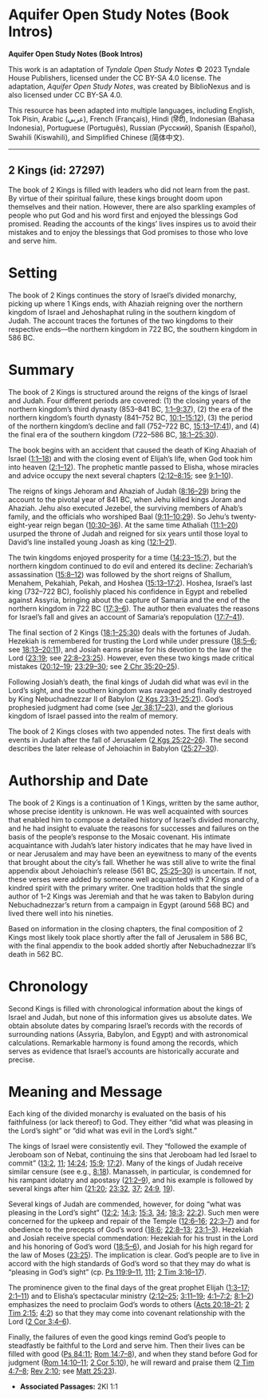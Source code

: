 # Aquifer Open Study Notes (Book Intros)

**Aquifer Open Study Notes (Book Intros)**

This work is an adaptation of *Tyndale Open Study Notes* © 2023 Tyndale House Publishers, licensed under the CC BY\-SA 4\.0 license. The adaptation, *Aquifer Open Study Notes*, was created by BiblioNexus and is also licensed under CC BY\-SA 4\.0\.

This resource has been adapted into multiple languages, including English, Tok Pisin, Arabic (عربي), French (Français), Hindi (हिंदी), Indonesian (Bahasa Indonesia), Portuguese (Português), Russian (Русский), Spanish (Español), Swahili (Kiswahili), and Simplified Chinese (简体中文).



--------------------------------

## 2 Kings (id: 27297)

The book of 2 Kings is filled with leaders who did not learn from the past. By virtue of their spiritual failure, these kings brought doom upon themselves and their nation. However, there are also sparkling examples of people who put God and his word first and enjoyed the blessings God promised. Reading the accounts of the kings’ lives inspires us to avoid their mistakes and to enjoy the blessings that God promises to those who love and serve him.

Setting
=======

The book of 2 Kings continues the story of Israel’s divided monarchy, picking up where 1 Kings ends, with Ahaziah reigning over the northern kingdom of Israel and Jehoshaphat ruling in the southern kingdom of Judah. The account traces the fortunes of the two kingdoms to their respective ends—the northern kingdom in 722 BC, the southern kingdom in 586 BC.

Summary
=======

The book of 2 Kings is structured around the reigns of the kings of Israel and Judah. Four different periods are covered: (1\) the closing years of the northern kingdom’s third dynasty (853–841 BC, [1:1–9:37](https://ref.ly/2Kgs1:1-2Kgs9:37)), (2\) the era of the northern kingdom’s fourth dynasty (841–752 BC, [10:1–15:12](https://ref.ly/2Kgs10:1-2Kgs15:12)), (3\) the period of the northern kingdom’s decline and fall (752–722 BC, [15:13–17:41](https://ref.ly/2Kgs15:13-2Kgs17:41)), and (4\) the final era of the southern kingdom (722–586 BC, [18:1–25:30](https://ref.ly/2Kgs18:1-2Kgs25:30)).

The book begins with an accident that caused the death of King Ahaziah of Israel ([1:1–18](https://ref.ly/2Kgs1:1-2Kgs1:18)) and with the closing event of Elijah’s life, when God took him into heaven ([2:1–12](https://ref.ly/2Kgs2:1-2Kgs2:12)). The prophetic mantle passed to Elisha, whose miracles and advice occupy the next several chapters ([2:12–8:15](https://ref.ly/2Kgs2:12-2Kgs8:15); see [9:1–10](https://ref.ly/2Kgs9:1-2Kgs9:10)).

The reigns of kings Jehoram and Ahaziah of Judah ([8:16–29](https://ref.ly/2Kgs8:16-2Kgs8:29)) bring the account to the pivotal year of 841 BC, when Jehu killed kings Joram and Ahaziah. Jehu also executed Jezebel, the surviving members of Ahab’s family, and the officials who worshiped Baal ([9:11–10:29](https://ref.ly/2Kgs9:11-2Kgs10:29)). So Jehu’s twenty\-eight\-year reign began ([10:30–36](https://ref.ly/2Kgs10:30-2Kgs10:36)). At the same time Athaliah ([11:1–20](https://ref.ly/2Kgs11:1-2Kgs11:20)) usurped the throne of Judah and reigned for six years until those loyal to David’s line installed young Joash as king ([12:1–21](https://ref.ly/2Kgs12:1-2Kgs12:21)).

The twin kingdoms enjoyed prosperity for a time ([14:23–15:7](https://ref.ly/2Kgs14:23-2Kgs15:7)), but the northern kingdom continued to do evil and entered its decline: Zechariah’s assassination ([15:8–12](https://ref.ly/2Kgs15:8-2Kgs15:12)) was followed by the short reigns of Shallum, Menahem, Pekahiah, Pekah, and Hoshea ([15:13–17:2](https://ref.ly/2Kgs15:13-2Kgs17:2)). Hoshea, Israel’s last king (732–722 BC), foolishly placed his confidence in Egypt and rebelled against Assyria, bringing about the capture of Samaria and the end of the northern kingdom in 722 BC ([17:3–6](https://ref.ly/2Kgs17:3-2Kgs17:6)). The author then evaluates the reasons for Israel’s fall and gives an account of Samaria’s repopulation ([17:7–41](https://ref.ly/2Kgs17:7-2Kgs17:41)).

The final section of 2 Kings ([18:1–25:30](https://ref.ly/2Kgs18:1-2Kgs25:30)) deals with the fortunes of Judah. Hezekiah is remembered for trusting the Lord while under pressure ([18:5–6](https://ref.ly/2Kgs18:5-2Kgs18:6); see [18:13–20:11](https://ref.ly/2Kgs18:13-2Kgs20:11)), and Josiah earns praise for his devotion to the law of the Lord ([23:19](https://ref.ly/2Kgs23:19); see [22:8–23:25](https://ref.ly/2Kgs22:8-2Kgs23:25)). However, even these two kings made critical mistakes ([20:12–19](https://ref.ly/2Kgs20:12-2Kgs20:19); [23:29–30](https://ref.ly/2Kgs23:29-2Kgs23:30); see [2 Chr 35:20–25](https://ref.ly/2Chr35:20-2Chr35:25)).

Following Josiah’s death, the final kings of Judah did what was evil in the Lord’s sight, and the southern kingdom was ravaged and finally destroyed by King Nebuchadnezzar II of Babylon ([2 Kgs 23:31–25:21](https://ref.ly/2Kgs23:31-2Kgs25:21)). God’s prophesied judgment had come (see [Jer 38:17–23](https://ref.ly/Jer38:17-Jer38:23)), and the glorious kingdom of Israel passed into the realm of memory.

The book of 2 Kings closes with two appended notes. The first deals with events in Judah after the fall of Jerusalem ([2 Kgs 25:22–26](https://ref.ly/2Kgs25:22-2Kgs25:26)). The second describes the later release of Jehoiachin in Babylon ([25:27–30](https://ref.ly/2Kgs25:27-2Kgs25:30)).

Authorship and Date
===================

The book of 2 Kings is a continuation of 1 Kings, written by the same author, whose precise identity is unknown. He was well acquainted with sources that enabled him to compose a detailed history of Israel’s divided monarchy, and he had insight to evaluate the reasons for successes and failures on the basis of the people’s response to the Mosaic covenant. His intimate acquaintance with Judah’s later history indicates that he may have lived in or near Jerusalem and may have been an eyewitness to many of the events that brought about the city’s fall. Whether he was still alive to write the final appendix about Jehoiachin’s release (561 BC, [25:25–30](https://ref.ly/2Kgs25:25-2Kgs25:30)) is uncertain. If not, these verses were added by someone well acquainted with 2 Kings and of a kindred spirit with the primary writer. One tradition holds that the single author of 1–2 Kings was Jeremiah and that he was taken to Babylon during Nebuchadnezzar’s return from a campaign in Egypt (around 568 BC) and lived there well into his nineties.

Based on information in the closing chapters, the final composition of 2 Kings most likely took place shortly after the fall of Jerusalem in 586 BC, with the final appendix to the book added shortly after Nebuchadnezzar II’s death in 562 BC.

Chronology
==========

Second Kings is filled with chronological information about the kings of Israel and Judah, but none of this information gives us absolute dates. We obtain absolute dates by comparing Israel’s records with the records of surrounding nations (Assyria, Babylon, and Egypt) and with astronomical calculations. Remarkable harmony is found among the records, which serves as evidence that Israel’s accounts are historically accurate and precise.

Meaning and Message
===================

Each king of the divided monarchy is evaluated on the basis of his faithfulness (or lack thereof) to God. They either “did what was pleasing in the Lord’s sight” or “did what was evil in the Lord’s sight.”

The kings of Israel were consistently evil. They “followed the example of Jeroboam son of Nebat, continuing the sins that Jeroboam had led Israel to commit” ([13:2](https://ref.ly/2Kgs13:2), [11](https://ref.ly/2Kgs13:11); [14:24](https://ref.ly/2Kgs14:24); [15:9](https://ref.ly/2Kgs15:9); [17:2](https://ref.ly/2Kgs17:2)). Many of the kings of Judah receive similar censure (see e.g., [8:18](https://ref.ly/2Kgs8:18)). Manasseh, in particular, is condemned for his rampant idolatry and apostasy ([21:2–9](https://ref.ly/2Kgs21:2-2Kgs21:9)), and his example is followed by several kings after him ([21:20](https://ref.ly/2Kgs21:20); [23:32](https://ref.ly/2Kgs23:32), [37](https://ref.ly/2Kgs23:37); [24:9](https://ref.ly/2Kgs24:9), [19](https://ref.ly/2Kgs24:19)).

Several kings of Judah are commended, however, for doing “what was pleasing in the Lord’s sight” ([12:2](https://ref.ly/2Kgs12:2); [14:3](https://ref.ly/2Kgs14:3); [15:3](https://ref.ly/2Kgs15:3), [34](https://ref.ly/2Kgs15:34); [18:3](https://ref.ly/2Kgs18:3); [22:2](https://ref.ly/2Kgs22:2)). Such men were concerned for the upkeep and repair of the Temple ([12:6–16](https://ref.ly/2Kgs12:6-2Kgs12:16); [22:3–7](https://ref.ly/2Kgs22:3-2Kgs22:7)) and for obedience to the precepts of God’s word ([18:6](https://ref.ly/2Kgs18:6); [22:8–13](https://ref.ly/2Kgs22:8-2Kgs22:13); [23:1–3](https://ref.ly/2Kgs23:1-2Kgs23:3)). Hezekiah and Josiah receive special commendation: Hezekiah for his trust in the Lord and his honoring of God’s word ([18:5–6](https://ref.ly/2Kgs18:5-2Kgs18:6)), and Josiah for his high regard for the law of Moses ([23:25](https://ref.ly/2Kgs23:25)). The implication is clear. God’s people are to live in accord with the high standards of God’s word so that they may do what is “pleasing in God’s sight” (cp. [Ps 119:9–11](https://ref.ly/Ps119:9-Ps119:11), [111](https://ref.ly/Ps119:111); [2 Tim 3:16–17](https://ref.ly/2Tim3:16-2Tim3:17)).

The prominence given to the final days of the great prophet Elijah ([1:3–17](https://ref.ly/2Kgs1:3-2Kgs1:17); [2:1–11](https://ref.ly/2Kgs2:1-2Kgs2:11)) and to Elisha’s spectacular ministry ([2:12–25](https://ref.ly/2Kgs2:12-2Kgs2:25); [3:11–19](https://ref.ly/2Kgs3:11-2Kgs3:19); [4:1–7:2](https://ref.ly/2Kgs4:1-2Kgs7:2); [8:1–2](https://ref.ly/2Kgs8:1-2Kgs8:2)) emphasizes the need to proclaim God’s words to others ([Acts 20:18–21](https://ref.ly/Acts20:18-Acts20:21); [2 Tim 2:15](https://ref.ly/2Tim2:15); [4:2](https://ref.ly/2Tim4:2)) so that they may come into covenant relationship with the Lord ([2 Cor 3:4–6](https://ref.ly/2Cor3:4-2Cor3:6)).

Finally, the failures of even the good kings remind God’s people to steadfastly be faithful to the Lord and serve him. Then their lives can be filled with good ([Ps 84:11](https://ref.ly/Ps84:11); [Rom 14:7–8](https://ref.ly/Rom14:7-Rom14:8)), and when they stand before God for judgment ([Rom 14:10–11](https://ref.ly/Rom14:10-Rom14:11); [2 Cor 5:10](https://ref.ly/2Cor5:10)), he will reward and praise them ([2 Tim 4:7–8](https://ref.ly/2Tim4:7-2Tim4:8); [Rev 2:10](https://ref.ly/Rev2:10); see [Matt 25:23](https://ref.ly/Matt25:23)).

* **Associated Passages:** 2KI 1:1

